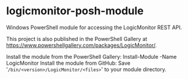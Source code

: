 # logicmonitor-posh-module
Windows PowerShell module for accessing the LogicMonitor REST API.

This project is also published in the PowerShell Gallery at https://www.powershellgallery.com/packages/LogicMonitor/.

Install the module from the PowerShell Gallery: Install-Module -Name LogicMonitor
Install the module from GitHub: Save '`/bin/<version>/LogicMonitor/<files>`' to your module directory.
